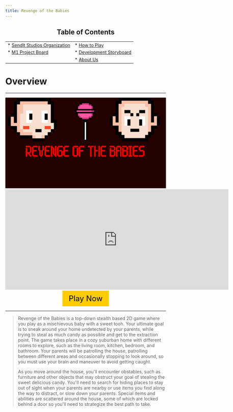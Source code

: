 ```yaml
---
title: Revenge of the Babies
---
```


<h2 style="text-align:center">Table of Contents</h2>

|                                                                               |                                              |
|:------------------------------------------------------------------------------|:---------------------------------------------|
| * [SendIt Studios Organization](https://github.com/SendIt-Studios)            | * [How to Play](./how-to-play.html)          |
| * [M1 Project Board](https://github.com/orgs/SendIt-Studios/projects/2/views/1)| * [Development Storyboard](./storyboard.html)|
|                                                                                | * [About Us](./about-us.html)                |

# Overview

* * *

<img class="ui left floated image" src="public/images/titlescreen.jpg"> 

<div class="embed-responsive embed-responsive-16by9">
  <iframe width="700" height="315" src="https://www.youtube.com/embed/fho4ppORaBc" title="YouTube video player" frameborder="0" allow="accelerometer; autoplay; clipboard-write; encrypted-media; gyroscope; picture-in-picture; web-share" allowfullscreen></iframe>
</div>

<div style="text-align:center;">
  <a href="https://sendit-studios.github.io/Build/index.html" style="display:inline-block; background-color:#fc0; color:#000; padding:10px 20px; font-size:24px; text-decoration:none;">Play Now</a>
</div>

* * *

> Revenge of the Babies is a top-down stealth based 2D game where you play as a mischievous baby with a sweet tooh. Your ultimate goal is to sneak around your home undetected by your parents, while trying to steal as much candy as possible and get to the extraction point. The game takes place in a cozy suburban home with different rooms to explore, such as the living room, kitchen, bedroom, and bathroom. Your parents will be patrolling the house, patrolling between different areas and occasionally stopping to look around, so you must use your brain and maneuver to avoid getting caught.
> 
> As you move around the house, you'll encounter obstables, such as furniture and other objects that may obstruct your goal of stealing the sweet delicious candy. You'll need to search for hiding places to stay out of sight when your parents are nearby or use items you find along the way to distract, or slow down your parents. Special items and abilities are scattered around the house, some of which are locked behind a door so you'll need to strategize the best path to take.



